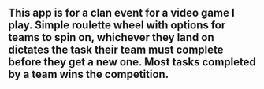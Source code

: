 ## This app is for a clan event for a video game I play. Simple roulette wheel with options for teams to spin on, whichever they land on dictates the task their team must complete before they get a new one. Most tasks completed by a team wins the competition. 